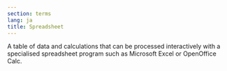 ```yaml
---
section: terms
lang: ja
title: Spreadsheet
---
```


A table of data and calculations that can be processed interactively with a specialised spreadsheet program such as Microsoft Excel or OpenOffice Calc.